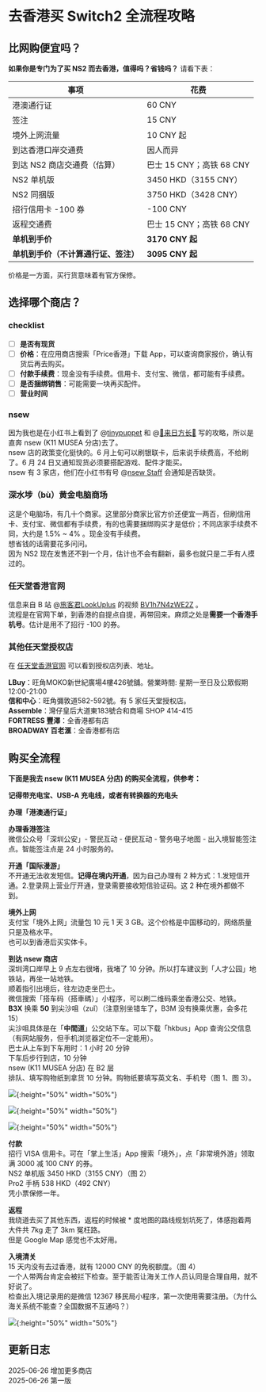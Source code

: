 # 去香港买 Switch2 全流程攻略

## 比网购便宜吗？

**如果你是专门为了买 NS2 而去香港，值得吗？省钱吗？** 请看下表：

| 事项                             | 花费                     |
| -------------------------------- | ------------------------ |
| 港澳通行证                       | 60 CNY                   |
| 签注                             | 15 CNY                |
| 境外上网流量                   | 10 CNY 起                |
| 到达香港口岸交通费               | 因人而异                 |
| 到达 NS2 商店交通费（估算）      | 巴士 15 CNY；高铁 68 CNY |
| NS2 单机版                       | 3450 HKD（3155 CNY）     |
| NS2 同捆版                       | 3750 HKD（3428 CNY）     |
| 招行信用卡 -100 券               | -100 CNY                 |
| 返程交通费                       | 巴士 15 CNY；高铁 68 CNY |
| **单机到手价**                       | **3170 CNY 起**     |
| **单机到手价（不计算通行证、签注）** | **3095 CNY 起**         |

价格是一方面，买行货意味着有官方保修。


## 选择哪个商店？

### checklist

- [ ] **是否有现货**  
- [ ] **价格**：在应用商店搜索「Price香港」下载 App，可以查询商家报价，确认有货后再去购买。
- [ ] **付款手续费**：现金没有手续费。信用卡、支付宝、微信，都可能有手续费。  
- [ ] **是否捆绑销售**：可能需要一块再买配件。
- [ ] **营业时间**

### nsew 

因为我也是在小红书上看到了 @[tinypuppet](https://www.xiaohongshu.com/explore/684fa0fc00000000120038f3) 和 @[🌈来日方长🌈](https://www.xiaohongshu.com/explore/6854edd40000000012017cd6) 写的攻略，所以是直奔 nsew (K11 MUSEA 分店)去了。  
nsew 店的政策变化挺快的。6 月上旬可以刷银联卡，后来说手续费高，不给刷了。6 月 24 日又通知现货必须要搭配游戏、配件才能买。  
nsew 有 3 家店，他们在小红书有号 @[nsew Staff](https://www.xiaohongshu.com/user/profile/658639a7000000001c03da26) 会通知是否缺货。

### 深水埗（bù）黄金电脑商场

这是个电脑场，有几十个商家。这里部分商家比官方价还便宜一两百，但刷信用卡、支付宝、微信都有手续费，有的也需要捆绑购买才是低价；不同店家手续费不同，大约是 1.5% ~ 4% 。现金没有手续费。  
想省钱的话需要花多问问。  
因为 NS2 现在发售还不到一个月，估计也不会有翻新，最多也就只是二手有人摸过的。

### 任天堂香港官网

信息来自 B 站 @[旅客君LookUplus](https://space.bilibili.com/15664766/) 的视频 [BV1h7N4zWE2Z](https://www.bilibili.com/video/BV1h7N4zWE2Z/) 。  
流程是在官网下单，到香港的自提点自提，再带回来。麻烦之处是**需要一个香港手机号**。估计是用不了招行 -100 的券。

### 其他任天堂授权店

在 [任天堂香港官网](https://www.nintendo.com/hk/hardware/switch/store/index.html) 可以看到授权店列表、地址。

**LBuy**：旺角MOKO新世紀廣場4樓426號舖。營業時間: 星期一至日及公眾假期 12:00-21:00  
**信和中心**：旺角彌敦道582-592號。有 5 家任天堂授权店。  
**Assemble**：灣仔皇后大道東183號合和商場 SHOP 414-415  
**FORTRESS 豐澤**：全香港都有店  
**BROADWAY 百老滙**：全香港都有店  

## 购买全流程

**下面是我去 nsew (K11 MUSEA 分店) 的购买全流程，供参考：**

**记得带充电宝、USB-A 充电线，或者有转换器的充电头**

**办理「港澳通行证」**

**办理香港签注**  
微信公众号「深圳公安」- 警民互动 - 便民互动 - 警务电子地图 - 出入境智能签注点。智能签注点是 24 小时服务的。

**开通「国际漫游」**  
不开通无法收发短信。**记得在境内开通**，因为自己办理有 2 种方式：1.发短信开通。2.登录网上营业厅开通，登录需要接收短信验证码。这 2 种在境外都做不到。

**境外上网**  
支付宝「境外上网」流量包 10 元 1 天 3 GB。这个价格是中国移动的，网络质量只是及格水平。  
也可以到香港后买实体卡。

**到达 nsew 商店**  
深圳湾口岸早上 9 点左右很堵，我堵了 10 分钟。所以打车建议到「人才公园」地铁站，再坐一站地铁。  
顺着指引出境后，往左边走坐巴士。  
微信搜索「搭车码（搭車碼）」小程序，可以刷二维码乘坐香港公交、地铁。  
**B3X** 换乘 **50** 到尖沙咀（zuǐ）（注意别坐错车了，B3M 没有换乘优惠，会多花 15）  
尖沙咀具体是在「**中間道**」公交站下车。可以下载「hkbus」App 查询公交信息（有网站服务，但手机浏览器定位不一定能用）。  
巴士从上车到下车用时：1 小时 20 分钟  
下车后步行到店，10 分钟  
nsew (K11 MUSEA 分店) 在 B2 层  
排队、填写购物纸到拿货 10 分钟。购物纸要填写英文名、手机号（图 1、图 3）。  

![](./1购物纸.jpg){:height="50%" width="50%"}

![](./2订货单正面.jpg){:height="50%" width="50%"}

![](./3订货单反.jpg){:height="50%" width="50%"}


**付款**  
招行 VISA 信用卡。可在「掌上生活」App 搜索「境外」，点「非常境外游」领取满 3000 减 100 CNY 的券。  
NS2 单机版  3450 HKD（3155 CNY）（图 2）  
Pro2 手柄  538 HKD（492 CNY）  
凭小票保修一年。  

**返程**  
我绕道去买了其他东西，返程的时候被 * 度地图的路线规划坑死了，体感抱着两大件共 7kg 走了 3km 冤枉路。  
但是 Google Map 感觉也不太好用。  

**入境清关**  
15 天内没有去过香港，就有 12000 CNY 的免税额度。（图 4）  
一个人带两台肯定会被拦下检查。至于能否让海关工作人员认同是合理自用，就不好说了。  
检查出入境记录用的是微信 12367 移民局小程序，第一次使用需要注册。（为什么海关系统不能查？全国数据不互通吗？）  

![](./4港澳免税额度.jpg){:height="50%" width="50%"}


## 更新日志

2025-06-26 增加更多商店  
2025-06-26 第一版  